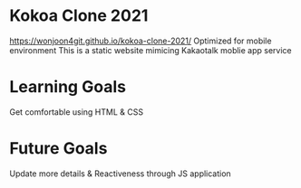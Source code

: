 # Kokoa Clone 2021
https://wonjoon4git.github.io/kokoa-clone-2021/   Optimized for mobile environment
This is a static website mimicing Kakaotalk moblie app service 

# Learning Goals
Get comfortable using HTML & CSS 

# Future Goals
Update more details & Reactiveness through JS application
